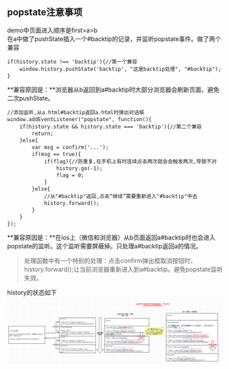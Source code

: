 ## popstate注意事项
demo中页面进入顺序是first>a>b  
在a中做了pushState插入一个#backtip的记录，并监听popstate事件。做了两个兼容  
```
if(history.state !== 'backtip'){//第一个兼容
    window.history.pushState('backtip', "这是backtip处理", "#backtip");
}
```
**兼容原因是：**浏览器从b返回到a#backtip时大部分浏览器会刷新页面，避免二次pushState。  
```
//添加监听,从a.html#backtip返回a.html时弹出对话框
window.addEventListener("popstate", function(){
    if(history.state && history.state === 'backtip'){//第二个兼容
        return;
    }else{
        var msg = confirm('...');
        if(msg == true){
            if(flag){//防重复,在手机上有时连续点击两次就会会触发两次,导致不对
                history.go(-1);
                flag = 0;
            }
        }else{
            //从"#backtip"返回,点击“继续”需要重新进入"#backtip"中去
            history.forward();
        }
    }     
});
```
**兼容原因是：**在ios上（微信和浏览器）从b页面返回a#backtip时也会进入popstate的监听。这个监听需要屏蔽掉。只处理a#backtip返回a的情况。  
>处理函数中有一个特别的处理：点击confirm弹出框取消按钮时，history.forward();让当前浏览器重新进入到a#backtip。避免popstate监听失效。  

history的状态如下  
![history状态图](https://github.com/IFWEB/wiki/blob/master/web-api/popstate/popstate-process.png)  